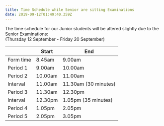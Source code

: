 ```yaml
---
title: Time Schedule while Senior are sitting Examinations
date: 2019-09-12T01:49:40.359Z
---
```

The time schedule for our Junior students will be altered slightly due to the Senior Examinations:  
(Thursday 12 September - Friday 20 September)

|           | Start   | End                  |
| --------- | ------- | -------------------- |
| Form time | 8.45am  | 9.00am               |
| Period 1  | 9.00am  | 10.00am              |
| Period 2  | 10.00am | 11.00am              |
| Interval  | 11.00am | 11.30am (30 minutes) |
| Period 3  | 11.30am | 12.30pm              |
| Interval  | 12.30pm | 1.05pm (35 minutes)  |
| Period 4  | 1.05pm  | 2.05pm               |
| Period 5  | 2.05pm  | 3.05pm               |
